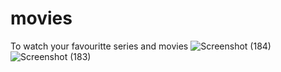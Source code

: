 # movies
To watch your favouritte series and movies 
![Screenshot (184)](https://user-images.githubusercontent.com/95203387/235112123-e493f4bb-fda1-40dd-989c-65c004f2493b.png)
![Screenshot (183)](https://user-images.githubusercontent.com/95203387/235112264-f8815c3f-e72b-454a-9c66-4460cf67a42c.png)
